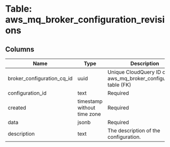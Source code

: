 
# Table: aws_mq_broker_configuration_revisions

## Columns
| Name        | Type           | Description  |
| ------------- | ------------- | -----  |
|broker_configuration_cq_id|uuid|Unique CloudQuery ID of aws_mq_broker_configurations table (FK)|
|configuration_id|text|Required|
|created|timestamp without time zone|Required|
|data|jsonb|Required|
|description|text|The description of the configuration.|
